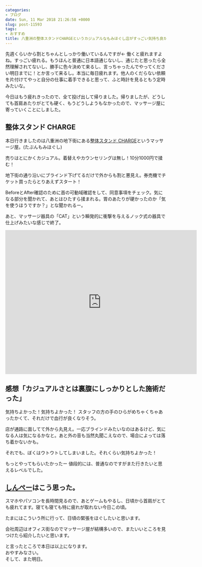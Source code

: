 ```yaml
---
categories:
- ブログ
date: Sun, 11 Mar 2018 21:26:58 +0000
slug: post-11593
tags:
- おすすめ
title: 八重洲の整体スタンドCHARGEというカジュアルなもみほぐし店がすっごい気持ち良かった
---
```


先週くらいから割とちゃんとしっかり働いているんですが←
働くと疲れますよね。すっごい疲れる。もうほんと普通に日本語通じないし、通じたと思ったら全然理解されてないし、勝手に色々決めて来るし、言っちゃったんでやってください明日までに！とか言って来るし。本当に毎日疲れます。他人のくだらない依頼を片付けてやっと自分の仕事に着手できると思って、ふと時計を見るともう定時みたいな。

今日はもう疲れきったので、全て投げ出して帰りました。帰りましたが、どうしても首肩あたりがとても硬く、もうどうしようもなかったので、マッサージ屋に寄っていくことにしました。

<h2>整体スタンド CHARGE</h2>

本日行きましたのは八重洲の地下街にある<a href="http://www.charge10.tokyo/">整体スタンド CHARGE</a>というマッサージ屋。(たぶんもみほぐし)

売りはとにかくカジュアル。着替えやカウンセリングは無し！10分1000円で揉む！

地下街の通り沿いにブラインド下げてるだけで外からも割と悪見え。券売機でチケット買ったらとりあえずスタート！

BeforeとAfter確認のために首の可動域確認をして、同意事項をチェック。気になる部分を聞かれて、あとはひたすら揉まれる。胃のあたりが硬かったのか「気を使うほうですか？」とな聞かれるー。

あと、マッサージ器具の「CAT」という瞬発的に衝撃を与えるノック式の器具で仕上げみたいな感じで終了。

<iframe src="https://www.google.com/maps/embed?pb=!1m18!1m12!1m3!1d3240.851319801465!2d139.76710306525888!3d35.68066278019439!2m3!1f0!2f0!3f0!3m2!1i1024!2i768!4f13.1!3m3!1m2!1s0x0%3A0x152cfaabb6a1931f!2sCHARGE!5e0!3m2!1sja!2sjp!4v1520802695038" width="600" height="450" frameborder="0" style="border:0" allowfullscreen></iframe>

 <h2>感想「カジュアルさとは裏腹にしっかりとした施術だった」</h2>

気持ちよかった！気持ちよかった！
スタッフの方の手のひらがめちゃくちゃあったかくて、それだけで血行が良くなりそう。

店が通路に面してて外から丸見え。一応ブラインドみたいなのはあるけど、気になる人は気になるかなと。あと外の音も当然丸聞こえなので、場合によっては落ち着かないかも。

それでも、ぼくはウトウトしてしまいました。それくらい気持ちよかった！

もっとやってもらいたかったー
値段的には、普通なのですがまた行きたいと思えるレベルでした。

<h2><a href="https://twitter.com/s_s_p_y">しんぺー</a>はこう思った。</h2>

スマホやパソコンを長時間見るので、あとゲームもやるし、日頃から首肩がとても疲れてます。寝ても寝ても特に疲れが取れない今日この頃。

たまにはこういう所に行って、日頃の緊張をほぐしたいと思います。

会社周辺はオフィス街なのでマッサージ屋が結構多いので、またいいところを見つけたら紹介したいと思います。

と言ったところで本日は以上になります。<br>
おやすみなさい。<br>
そして、また明日。